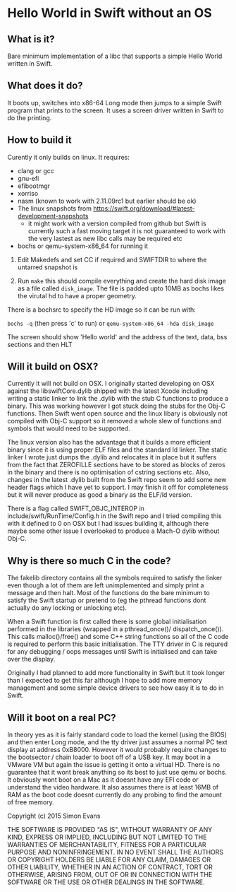 # Hello World in Swift without an OS

## What is it?

Bare minimum implementation of a libc that supports a simple Hello World
written in Swift.


## What does it do?

It boots up, switches into x86-64 Long mode then jumps to a simple Swift
program that prints to the screen. It uses a screen driver written in
Swift to do the printing.


## How to build it

Curently it only builds on linux. It requires:

* clang or gcc
* gnu-efi
* efibootmgr
* xorriso
* nasm (known to work with 2.11.09rc1 but earlier should be ok)
* The linux snapshots from https://swift.org/download/#latest-development-snapshots
  - it might work with a version compiled from github but Swift is
  currently such a fast moving target it is not guaranteed to work with
  the very lastest as new libc calls may be required etc
* bochs or qemu-system-x86_64 for running it

1. Edit Makedefs and set CC if required and SWIFTDIR to where the
   untarred snapshot is

2. Run `make` this should compile everything and create the hard disk
   image as a file called `disk_image`. The file is padded upto 10MB as
   bochs likes the virutal hd to have a proper geometry.

There is a bochsrc to specify the HD image so it can be run with:

`bochs -q`  (then press 'c' to run)
or
`qemu-system-x86_64 -hda disk_image`

The screen should show 'Hello world' and the address of the text, data,
bss sections and then HLT


## Will it build on OSX?

Currently it will not build on OSX. I originally started developing on
OSX against the libswiftCore.dylib shipped with the latest Xcode
including writing a static linker to link the .dylib with the stub C
functions to produce a binary. This was working however I got stuck
doing the stubs for the Obj-C functions. Then Swift went open source and
the linux libary is obviously not compiled with Obj-C support so it
removed a whole slew of functions and symbols that would need to be
supported.

The linux version also has the advantage that it builds a more efficient
binary since it is using proper ELF files and the standard ld linker.
The static linker I wrote just dumps the .dylib and relocates it in
place but it suffers from the fact that ZEROFILLE sections have to be
stored as blocks of zeros in the binary and there is no optimisation of
cstring sections etc. Also, changes in the latest .dylib built from the
Swift repo seem to add some new header flags which I have yet to
support. I may finish it off for completeness but it will never produce
as good a binary as the ELF/ld version.

There is a flag called SWIFT_OBJC_INTEROP in include/swift/RunTime/Config.h
in the Swift repo and I tried compiling this with it defined to 0 on OSX
but I had issues building it, although there maybe some other issue I
overlooked to produce a Mach-O dylib without Obj-C.


## Why is there so much C in the code?

The fakelib directory contains all the symbols required to satisfy the
linker even though a lot of them are left unimplemented and simply print
a message and then halt. Most of the functions do the bare minimum to
satisfy the Swift startup or pretend to (eg the pthread functions dont
actually do any locking or unlocking etc).

When a Swift function is first called there is some global
initialisation performed in the libraries (wrapped in a pthread_once()/
dispatch_once()). This calls malloc()/free() and some C++ string
functions so all of the C code is required to perform this basic
initialisation. The TTY driver in C is requred for any debugging / oops
messages until Swift is initialised and can take over the display.

Originally I had planned to add more functionality in Swift but it took
longer than I expected to get this far although I hope to add more
memory management and some simple device drivers to see how easy it is
to do in Swift.


## Will it boot on a real PC?

In theory yes as it is fairly standard code to load the kernel (using
the BIOS) and then enter Long mode, and the tty driver just assumes a
normal PC text display at address 0xB8000. However it would probably
require changes to the bootsector / chain loader to boot off of a USB
key. It may boot in a VMware VM but again the issue is getting it onto
a virtual HD. There is no guarantee that it wont break anything so its
best to just use qemu or bochs. It obviously wont boot on a Mac as it
doesnt have any EFI code or understand the video hardware. It also
assumes there is at least 16MB of RAM as the boot code doesnt currently
do any probing to find the amount of free memory.



Copyright (c) 2015 Simon Evans

THE SOFTWARE IS PROVIDED "AS IS", WITHOUT WARRANTY OF ANY KIND, EXPRESS OR
IMPLIED, INCLUDING BUT NOT LIMITED TO THE WARRANTIES OF MERCHANTABILITY,
FITNESS FOR A PARTICULAR PURPOSE AND NONINFRINGEMENT. IN NO EVENT SHALL THE
AUTHORS OR COPYRIGHT HOLDERS BE LIABLE FOR ANY CLAIM, DAMAGES OR OTHER
LIABILITY, WHETHER IN AN ACTION OF CONTRACT, TORT OR OTHERWISE, ARISING FROM,
OUT OF OR IN CONNECTION WITH THE SOFTWARE OR THE USE OR OTHER DEALINGS IN THE
SOFTWARE.

